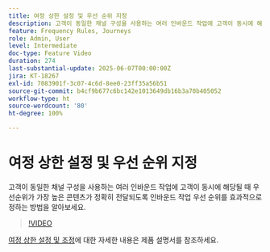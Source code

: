 ```yaml
---
title: 여정 상한 설정 및 우선 순위 지정
description: 고객이 동일한 채널 구성을 사용하는 여러 인바운드 작업에 고객이 동시에 해당될 때 우선순위가 가장 높은 콘텐츠가 정확히 전달되도록 인바운드 작업 우선 순위를 효과적으로 정하는 방법을 알아보세요.
feature: Frequency Rules, Journeys
role: Admin, User
level: Intermediate
doc-type: Feature Video
duration: 274
last-substantial-update: 2025-06-07T00:00:00Z
jira: KT-18267
exl-id: 7083901f-3c07-4c6d-8ee0-23ff35a56b51
source-git-commit: b4cf9b677c6bc142e1013649db16b3a70b405052
workflow-type: ht
source-wordcount: '80'
ht-degree: 100%

---
```


# 여정 상한 설정 및 우선 순위 지정

고객이 동일한 채널 구성을 사용하는 여러 인바운드 작업에 고객이 동시에 해당될 때 우선순위가 가장 높은 콘텐츠가 정확히 전달되도록 인바운드 작업 우선 순위를 효과적으로 정하는 방법을 알아보세요.

>[!VIDEO](https://video.tv.adobe.com/v/3447622/?learn=on&enablevpops&captions=kor)

[여정 상한 설정 및 조정](https://experienceleague.adobe.com/ko/docs/journey-optimizer/using/conflict-prioritization/capping-rules/journey-capping)에 대한 자세한 내용은 제품 설명서를 참조하세요.
